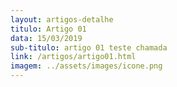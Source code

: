 ```yaml
---
layout: artigos-detalhe
titulo: Artigo 01
data: 15/03/2019
sub-titulo: artigo 01 teste chamada
link: /artigos/artigo01.html
imagem: ../assets/images/icone.png
---
```


